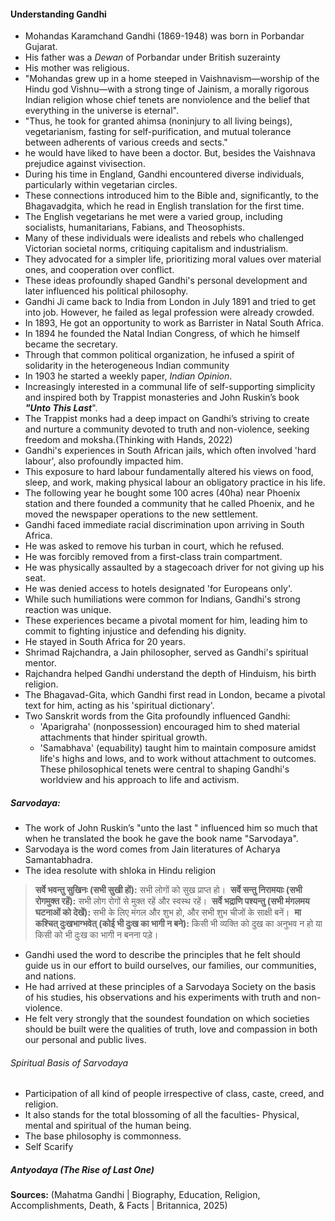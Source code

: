 #### Understanding Gandhi
- Mohandas Karamchand Gandhi (1869-1948) was born in Porbandar Gujarat.
- His father was a *Dewan* of Porbandar under British suzerainty
- His mother was religious.
- "Mohandas grew up in a home steeped in Vaishnavism—worship of the Hindu god Vishnu—with a strong tinge of Jainism, a morally rigorous Indian religion whose chief tenets are nonviolence and the belief that everything in the universe is eternal". 
- "Thus, he took for granted ahimsa (noninjury to all living beings), vegetarianism, fasting for self-purification, and mutual tolerance between adherents of various creeds and sects."
- he would have liked to have been a doctor. But, besides the Vaishnava prejudice against vivisection.
- During his time in England, Gandhi encountered diverse individuals, particularly within vegetarian circles.
- These connections introduced him to the Bible and, significantly, to the Bhagavadgita, which he read in English translation for the first time.
- The English vegetarians he met were a varied group, including socialists, humanitarians, Fabians, and Theosophists.
- Many of these individuals were idealists and rebels who challenged Victorian societal norms, critiquing capitalism and industrialism.
- They advocated for a simpler life, prioritizing moral values over material ones, and cooperation over conflict.
- These ideas profoundly shaped Gandhi's personal development and later influenced his political philosophy.
- Gandhi Ji came back to India from London in July 1891 and tried to get into job. However, he failed as legal profession were already crowded.
- In 1893, He got an opportunity to work as Barrister in Natal South Africa.
- In 1894 he founded the Natal Indian Congress, of which he himself became the secretary.
- Through that common political organization, he infused a spirit of solidarity in the heterogeneous Indian community
- In 1903 he started a weekly paper, *Indian Opinion*.
- Increasingly interested in a communal life of self-supporting simplicity and inspired both by Trappist monasteries and John Ruskin’s book ***"Unto This Last***".
- The Trappist monks had a deep impact on Gandhi’s striving to create and nurture a community devoted to truth and non-violence, seeking freedom and moksha.(Thinking with Hands, 2022)
- Gandhi's experiences in South African jails, which often involved 'hard labour', also profoundly impacted him.
- This exposure to hard labour fundamentally altered his views on food, sleep, and work, making physical labour an obligatory practice in his life.
- The following year he bought some 100 acres (40ha) near Phoenix station and there founded a community that he called Phoenix, and he moved the newspaper operations to the new settlement.
- Gandhi faced immediate racial discrimination upon arriving in South Africa.
- He was asked to remove his turban in court, which he refused.
- He was forcibly removed from a first-class train compartment.
- He was physically assaulted by a stagecoach driver for not giving up his seat.
- He was denied access to hotels designated 'for Europeans only'.
- While such humiliations were common for Indians, Gandhi's strong reaction was unique.
- These experiences became a pivotal moment for him, leading him to commit to fighting injustice and defending his dignity.
- He stayed in South Africa for 20 years.
- Shrimad Rajchandra, a Jain philosopher, served as Gandhi's spiritual mentor.
- Rajchandra helped Gandhi understand the depth of Hinduism, his birth religion.
- The Bhagavad-Gita, which Gandhi first read in London, became a pivotal text for him, acting as his 'spiritual dictionary'.
- Two Sanskrit words from the Gita profoundly influenced Gandhi:
    - 'Aparigraha' (nonpossession) encouraged him to shed material attachments that hinder spiritual growth.
    - 'Samabhava' (equability) taught him to maintain composure amidst life's highs and lows, and to work without attachment to outcomes.
    These philosophical tenets were central to shaping Gandhi's worldview and his approach to life and activism.
##### Sarvodaya:
- The work of John Ruskin’s "unto the last " influenced him so much that when he translated the book he gave the book name "Sarvodaya".
- Sarvodaya is the word comes from Jain literatures of Acharya Samantabhadra.
- The idea resolute with shloka in Hindu religion
> **सर्वे भवन्तु सुखिनः (सभी सुखी हों):**
सभी लोगों को सुख प्राप्त हो। 
**सर्वे सन्तु निरामयाः (सभी रोगमुक्त रहें):**
सभी लोग रोगों से मुक्त रहें और स्वस्थ रहें। 
**सर्वे भद्राणि पश्यन्तु (सभी मंगलमय घटनाओं को देखें):**
सभी के लिए मंगल और शुभ हो, और सभी शुभ चीजों के साक्षी बनें। 
**मा कश्चित् दुःखभाग्भवेत् (कोई भी दुःख का भागी न बने):**
किसी भी व्यक्ति को दुख का अनुभव न हो या किसी को भी दुःख का भागी न बनना पड़े।

- Gandhi used the word to describe the principles that he felt should guide us in our effort to build ourselves, our families, our communities, and nations.
- He had arrived at these principles of a Sarvodaya Society on the basis of his studies, his observations and his experiments with truth and non-violence.
- He felt very strongly that the soundest foundation on which societies should be built were the qualities of truth, love and compassion in both our personal and public lives.
###### Spiritual Basis of Sarvodaya
- Participation of all kind of people irrespective of class, caste, creed, and religion.
- It also stands for the total blossoming of all the faculties- Physical, mental and spiritual of the human being.
- The base philosophy is commonness.
- Self Scarify

##### Antyodaya (The Rise of Last One)


**Sources:**
(Mahatma Gandhi | Biography, Education, Religion, Accomplishments, Death, & Facts | Britannica, 2025)


